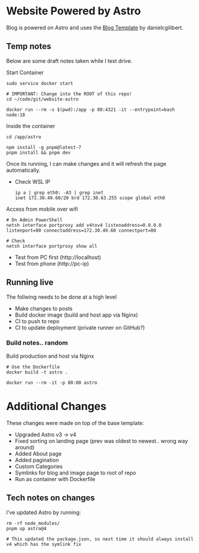 # Website Powered by Astro
Blog is powered on Astro and uses the [Blog Template](https://github.com/danielcgilibert/blog-template) by danielcgilibert.

## Temp notes
Below are some draft notes taken while I test drive.

Start Container
```
sudo service docker start

# IMPORTANT: Change into the ROOT of this repo!
cd ~/code/git/website-astro

docker run --rm -v $(pwd):/app -p 80:4321 -it --entrypoint=bash node:18
```

Inside the container
```
cd /app/astro

npm install -g pnpm@latest-7
pnpm install && pnpm dev
```

Once its running, I can make changes and it will refresh the page automatically.

- Check WSL IP
    ```
    ip a | grep eth0: -A3 | grep inet
    inet 172.30.49.60/20 brd 172.30.63.255 scope global eth0
    ```

Access from mobile over wifi
```
# On Admin PowerShell
netsh interface portproxy add v4tov4 listenaddress=0.0.0.0 listenport=80 connectaddress=172.30.49.60 connectport=80

# Check
netsh interface portproxy show all
```

- Test from PC first (http://localhost)
- Test from phone (http://pc-ip)


## Running live
The follwing needs to be done at a high level

- Make changes to posts
- Build docker image (build and host app via Nginx)
- CI to push to repo
- CI to update deployment (private runner on GitHub?)

### Build notes.. random
Build production and host via Nginx


```
# Use the Dockerfile
docker build -t astro .

docker run --rm -it -p 80:80 astro
```

# Additional Changes
These changes were made on top of the base template:
- Upgraded Astro v3 -> v4
- Fixed sorting on landing page (prev was oldest to newest.. wrong way around)
- Added About page
- Added pagination
- Custom Categories
- Symlinks for blog and image page to root of repo
- Run as container with Dockerfile

## Tech notes on changes
I've updated Astro by running:
```
rm -rf node_modules/
pnpm up astro@4

# This updated the package.json, so next time it should always install v4 which has the symlink fix
```